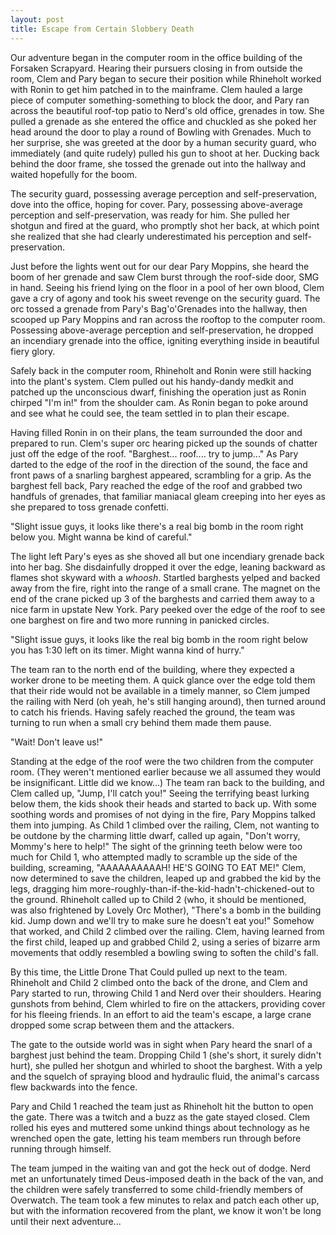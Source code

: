 ```yaml
---
layout: post
title: Escape from Certain Slobbery Death
---
```


Our adventure began in the computer room in the office building of the Forsaken Scrapyard.
Hearing their pursuers closing in from outside the room, Clem and Pary began to secure their
position while Rhineholt worked with Ronin to get him patched in to the mainframe. Clem hauled
a large piece of computer something-something to block the door, and Pary ran across the
beautiful roof-top patio to Nerd's old office, grenades in tow. She pulled a grenade as she
entered the office and chuckled as she poked her head around the door to play a round of
Bowling with Grenades. Much to her surprise, she was greeted at the door by a human security
guard, who immediately (and quite rudely) pulled his gun to shoot at her. Ducking back behind
the door frame, she tossed the grenade out into the hallway and waited hopefully for the boom.

The security guard, possessing average perception and self-preservation, dove into the office,
hoping for cover. Pary, possessing above-average perception and self-preservation, was ready
for him. She pulled her shotgun and fired at the guard, who promptly shot her back, at which
point she realized that she had clearly underestimated his perception and self-preservation.

Just before the lights went out for our dear Pary Moppins, she heard the boom of her grenade
and saw Clem burst through the roof-side door, SMG in hand. Seeing his friend lying on the
floor in a pool of her own blood, Clem gave a cry of agony and took his sweet revenge on the
security guard. The orc tossed a grenade from Pary's Bag'o'Grenades into the hallway, then
scooped up Pary Moppins and ran across the rooftop to the computer room. Possessing above-average
perception and self-preservation, he dropped an incendiary grenade into the office, igniting
everything inside in beautiful fiery glory.

Safely back in the computer room, Rhineholt and Ronin were still hacking into the plant's system.
Clem pulled out his handy-dandy medkit and patched up the unconscious dwarf, finishing the
operation just as Ronin chirped "I'm in!" from the shoulder cam. As Ronin began to poke around
and see what he could see, the team settled in to plan their escape.

Having filled Ronin in on their plans, the team surrounded the door and prepared to run.
Clem's super orc hearing picked up the sounds of chatter just off the edge of the roof.
"Barghest... roof.... try to jump..." As Pary darted to the edge of the roof in the direction
of the sound, the face and front paws of a snarling barghest appeared, scrambling for a grip.
As the barghest fell back, Pary reached the edge of the roof and grabbed two handfuls of grenades,
that familiar maniacal gleam creeping into her eyes as she prepared to toss grenade confetti.

"Slight issue guys, it looks like there's a real big bomb in the room right below you.
Might wanna be kind of careful."

The light left Pary's eyes as she shoved all but one incendiary grenade back into her bag.
She disdainfully dropped it over the edge, leaning backward as flames shot skyward with a _whoosh_.
Startled barghests yelped and backed away from the fire, right into the range of a small crane.
The magnet on the end of the crane picked up 3 of the barghests and carried them away to a nice
farm in upstate New York. Pary peeked over the edge of the roof to see one barghest on fire
and two more running in panicked circles.

"Slight issue guys, it looks like the real big bomb in the room right below you has 1:30
left on its timer. Might wanna kind of hurry."

The team ran to the north end of the building, where they expected a worker drone to be meeting
them. A quick glance over the edge told them that their ride would not be available in a timely
manner, so Clem jumped the railing with Nerd (oh yeah, he's still hanging around), then turned
around to catch his friends. Having safely reached the ground, the team was turning to run
when a small cry behind them made them pause.

"Wait! Don't leave us!"

Standing at the edge of the roof were the two children from the computer room. (They weren't
mentioned earlier because we all assumed they would be insignificant. Little did we know...)
The team ran back to the building, and Clem called up, "Jump, I'll catch you!" Seeing the
terrifying beast lurking below them, the kids shook their heads and started to back up. With
some soothing words and promises of not dying in the fire, Pary Moppins talked them into jumping.
As Child 1 climbed over the railing, Clem, not wanting to be outdone by the charming little
dwarf, called up again, "Don't worry, Mommy's here to help!" The sight of the grinning teeth
below were too much for Child 1, who attempted madly to scramble up the side of the building,
screaming, "AAAAAAAAAAH! HE'S GOING TO EAT ME!" Clem, now determined to save the children,
leaped up and grabbed the kid by the legs, dragging him more-roughly-than-if-the-kid-hadn't-chickened-out
to the ground. Rhineholt called up to Child 2 (who, it should be mentioned, was also
frightened by Lovely Orc Mother), "There's a bomb in the building kid. Jump down and we'll
try to make sure he doesn't eat you!" Somehow that worked, and Child 2 climbed over the railing.
Clem, having learned from the first child, leaped up and grabbed Child 2, using a series of
bizarre arm movements that oddly resembled a bowling swing to soften the child's fall.

By this time, the Little Drone That Could pulled up next to the team. Rhineholt and Child 2
climbed onto the back of the drone, and Clem and Pary started to run, throwing Child 1 and
Nerd over their shoulders. Hearing gunshots from behind, Clem whirled to fire on the attackers,
providing cover for his fleeing friends. In an effort to aid the team's escape, a large crane
dropped some scrap between them and the attackers.

The gate to the outside world was in sight when Pary heard the snarl of a barghest just
behind the team. Dropping Child 1 (she's short, it surely didn't hurt), she pulled her shotgun
and whirled to shoot the barghest. With a yelp and the squelch of spraying blood and hydraulic
fluid, the animal's carcass flew backwards into the fence.

Pary and Child 1 reached the team just as Rhineholt hit the button to open the gate. There
was a twitch and a buzz as the gate stayed closed. Clem rolled his eyes and muttered some
unkind things about technology as he wrenched open the gate, letting his team members run
through before running through himself.

The team jumped in the waiting van and got the heck out of dodge. Nerd met an unfortunately
timed Deus-imposed death in the back of the van, and the children were safely transferred
to some child-friendly members of Overwatch. The team took a few minutes to relax and patch
each other up, but with the information recovered from the plant, we know it won't be long
until their next adventure...
